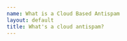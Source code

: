 ```yaml
---
name: What is a Cloud Based Antispam
layout: default
title: What's a cloud antispam?
---
```


<!-- 
<div class="container" style="padding: 2%; ">
<div class="h4 my-2">What is a Cloud Based Anti Spam Service?</div>

A cloud based anti spam service is an email filtering solution hosted in the cloud rather than consisting of an on-premises software installation or hardware device. As with most “software as a service” products, a hosted spam filtering service is available on demand, has minimal maintenance overheads and requires no capital investment.



<div class="h4 my-2">Why Effective Spam Filtering is so Important</div>

<table class="table table-bordered border-primary" style="border: 2px; border-color: #000; margin-top: 2%;">
<colgroup>
<col width="30%" />
<col width="70%" />
</colgroup>
<thead>
<tr class="header">
<th></th>
<th>The Potential Consequences of Undetected Spam Email</th>
</tr>
</thead>
<tbody>

<tr>
<td markdown="span">**Loss of Productivity**</td>
<td markdown="span">The cost of managing spam emails that avoid detection has been calculated at $285 per employee per year once associated IT costs are taken into account (bandwidth, storage costs, etc.).</td>
</tr>

<tr>
<td markdown="span">**Malware Infection**</td>
<td markdown="span">According to the latest intelligence reports, one in every 359 emails harbors malware – malicious software that can range in severity from adware to spyware, Trojans, worms and rootkits.
</td>
</tr>

<tr>
<td markdown="span">**Ransomware**</td>
<td markdown="span">A survey conducted in late 2017 found the median cost of a successful ransomware attack is $133,000, but it cost more than $1 million for 8% of businesses to fully restore their systems.
</td>
</tr>

<tr>
<td markdown="span">**Getting hacked by Phishing**</td>
<td markdown="span">Often carefully crafted to appear genuine, successful phishing emails are estimated by the FBI to cost US businesses $500 million each year – and those are just the scams that are reported to the authorities!
</td>
</tr>

</tbody>
</table>

<div class="card">
<div class="h4 m-2">How Antispam Solutions Achieve Effective Filtering</div>

<p class="m-2">The reason why such a high percentage of spam emails avoid detection by standard email filters is because spammers are continuously devising new ways to penetrate email security mechanisms. Due to the increasing sophistication of spam, antispam solutions have a dynamic approach to email filtering that incorporates the most effective filtering techniques. These include:</p>

<ul class="list-group m-2 p-2">
    <li class="list-group-item">Domain Name Server Blackhole Lists (DNSBLs) compare the IP addresses of inbound emails against those of known and suspected sources of spam, and reject, quarantine, or flag any that originate from an IP address with a poor reputation.</li>
    
    <li class="list-group-item">Sender Policy Frameworks prevent the delivery of “spoofed emails” by checking the domain names in the senders´ addresses to ensure they are legitimate. This is an excellent filtering technique to reduce phishing emails.</li>
    
    <li  class="list-group-item">Content Analysis Tools analyze the headings and content of each inbound email and allocate a “spam score”. They also “learn” from end users´ actions the likelihood of an email being spam, often using “Bayesian Analysis” techniques.</li>
    
    <li  class="list-group-item">Recipient Verification Protocols compare the recipient addresses of inbound emails to ensure they match a valid mailbox (i.e. j.doe@xyz.com, sales@xyz.com, etc.). Those that do not match a valid mailbox are rejected or quarantined.</li>
    
    <li  class="list-group-item">SMTP Controls perform a number of tests to authenticate the source of emails. These tests can include checking the originating email´s MX record, confirming qualified MAIL FROM commands, and looking for digital signatures (a good way of reducing “false positives”).</li>

</ul>
</div>

<div class="h4 my-2">How a Hosted Spam Filtering Service Works</div>

<div class="">
Connecting to a hosted spam filtering service takes just a few minutes and involves redirecting the mail exchange (MX) record to face the service provider´s filtering service. Thereafter, the filtering process is conducted in the cloud, software updates are undertaken by the service provider, and the only configuration required is to meet the business´s monitoring and reporting requirements.

Typically, a hosted spam filtering service integrates with business directories such as LDAP and Active Directory so that email filtering policies can be applied with the click of a mouse. Thereafter, new policies can be applied – or existing policies adjusted – via a web-based portal that manages the entire network and eliminates the need for per-device agents.

From the web-based portal, administrators can whitelist approved senders, apply “acceptable spam thresholds”, monitor real-time activity on the mail server, and schedule activity and quarantine reports. Administrators can also connect with their service providers via the web-based portal so a secure channel can be created for troubleshooting any issues with the hosted spam filtering service.
</div>

</div> -->